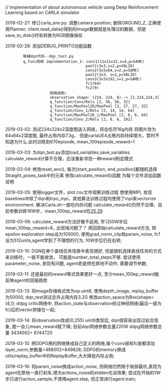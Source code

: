 // Implementation of about autonomous vehicle using Deep Reinforcement Learning based on CARLA simulator


2019-02-27: 修订carla_env.py: 调整camera position; 删除GROUND_Z, 正确使用Planner;
            client.read_data()得到的image数据就是处理过的数据，但是save_to_disk()时有转换为RGB图像保存

2019-02-28: 添加DEBUG_PRINT()功能函数

            移植dqn代码--dqn_test.py
            q_func网络 implementation_1: conv1(11x11x32,s=4,p=SAME)
                                        pool1(3x3,s=2,p=VALID)
                                        conv2(5x5x64,s=2,p=SAME)
                                        pool2(3x3, s=2,p=VALID)
                                        conv3(3x3x192,s=1,p=SAME)
                                        fc1(64)
                                        fc2(9)
                        网络结构:
                        observation shape: (224, 224, 6)--> [2,224,224,3]
                        q_function/Conv/Relu [2, 56, 56, 32]
                        q_function/MaxPool2D/MaxPool [2, 27, 27, 32]
                        q_function/Conv_1/Relu [2, 14, 14, 64]
                        q_function/MaxPool2D_1/MaxPool [2, 6, 6, 64]
                        q_function/Conv_2/Relu [2, 6, 6, 192]

2019-03-02: 测试224x224x2深度图送入网络，将会吃尽16g内存
            将图片改为84x84x2深度图, 最终占用内存7.3g， 但是carlaUE4占用内存持续增大，暂时不知道为什么.此时训练到670episode, mean_100episode_reward=1



2019-03-03: 为dqn_test.py添加load_variables,save_variables
            calculate_reward计算不合理，应该重新寻找一种reward制定模式

2019-03-04: 修改reset_env(), 每次[start_position, end_position]都随机选择Straight_poses_task中的元素
            修改calculate_reward()函数
            为每个文件添加函数说明

2019-03-05: 使用logger文件，plot csv文件观察训练过程
            想使用MPI, 发现baselines中除了dqn和trpo_mpi，其他算法训练过程均使用了mpi来vectorize environnment.
            解决Carla.sh一直吃内存问题
            calculate_reward()仍然不合理，目前参数训练16W步，mean_100ep_reward在[25,29](最高奖励100)

2019-03-06: calculate_reward方法好像不适用, 学习50W步后mean_100ep_reward=8., 出现啥问题了？
            用回原始calculate_reward方法, 把epsilon exploration step设为100000, 使用grad_norm_clip和param_noise, fc1设为512units,agent学到了不理想的行为, 10W步后仍在右转;
            
2019-03-10: DQN在单个直线任务场景中表现很好, 但是随机选择直线任务的方式来训练时，一直不能收敛， 可能是number_total_steps不够.
            尝试使用parameter_noise, 发现有问题, agent老是停在原地不动作, 需要调节参数;

2019-03-11: 还是最初的reward等式效果更好一点, 至少mean_100ep_reward能反映agent的回报趋势

2019-03-13: 将image存储格式改为np.uint8, 使用depth_image, replay_buffer为50000, dqn_test测试总共占用内存3.2G
            修改action_space为Box(shape=(4,));
            ddpg critic网络中, 将action_state与observation经过神经网络(最后一层为fc)后的vector拼接在一起;
          
2019-03-14: 将observation改成(0,255) uint8类型后, dqn很容易出现过拟合现象, 跑一会儿mean_reward就下降;
            目前dqn网络参数总量220W
            ddpg网络参数总量 3434562+ 6744720
            
2019-03-15: 把DDPG用的网络换成自己定义的网络,每个conv层和fc层都添加layer_norm,参数量=488002+849828;
            DDPG的memory换成utils/replay_buffer中的ReplayBuffer,大大降低内存占用;
            
2019-03-16: 将param_noise换成action_noise, 但网络仍然限于局部最优,表现为agent在原地一直打刹车,增大actions_noise的stddev也没效果;
            尝试在开始的1W步只进行action_sample,不使用agent.step, 但正常进行agent.train;         

